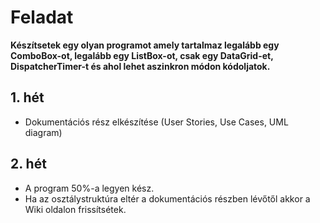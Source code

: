 # Feladat

**Készítsetek egy olyan programot amely tartalmaz legalább egy ComboBox-ot, legalább egy ListBox-ot, csak egy DataGrid-et, DispatcherTimer-t és ahol lehet aszinkron módon kódoljatok.**

## 1. hét

- Dokumentációs rész elkészítése (User Stories, Use Cases, UML diagram)

## 2. hét

- A program 50%-a legyen kész. 
- Ha az osztálystruktúra eltér a dokumentációs részben lévőtől akkor a Wiki oldalon frissítsétek.
